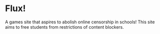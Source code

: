 # Flux!
A games site that aspires to abolish online censorship in schools!
This site aims to free students from restrictions of content blockers.

